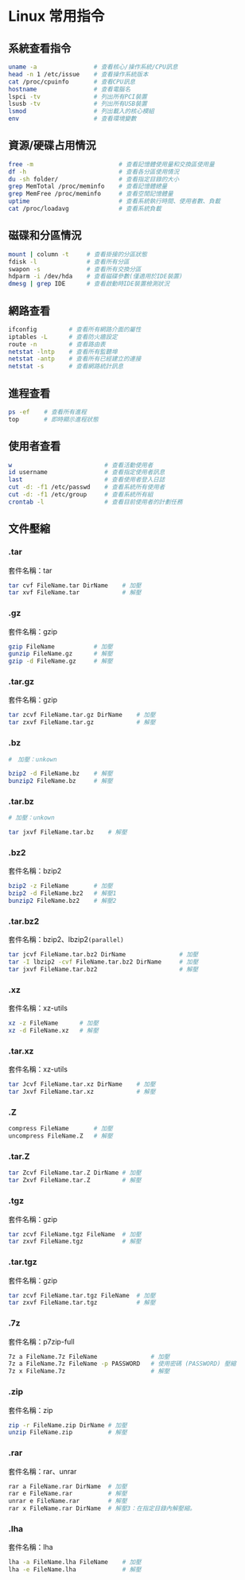 # Linux 常用指令

## 系統查看指令

```sh
uname -a                # 查看核心/操作系統/CPU訊息
head -n 1 /etc/issue    # 查看操作系統版本
cat /proc/cpuinfo       # 查看CPU訊息
hostname                # 查看電腦名
lspci -tv               # 列出所有PCI裝置
lsusb -tv               # 列出所有USB裝置
lsmod                   # 列出載入的核心模組
env                     # 查看環境變數
```

## 資源/硬碟占用情況

```sh
free -m                        # 查看記憶體使用量和交換區使用量
df -h                          # 查看各分區使用情況
du -sh folder/                 # 查看指定目錄的大小
grep MemTotal /proc/meminfo    # 查看記憶體總量
grep MemFree /proc/meminfo     # 查看空閒記憶體量
uptime                         # 查看系統執行時間、使用者數、負載
cat /proc/loadavg              # 查看系統負載
```

## 磁碟和分區情況

```sh
mount | column -t     # 查看掛接的分區狀態
fdisk -l              # 查看所有分區
swapon -s             # 查看所有交換分區
hdparm -i /dev/hda    # 查看磁碟參數(僅適用於IDE裝置)
dmesg | grep IDE      # 查看啟動時IDE裝置檢測狀況
```

## 網路查看

```sh
ifconfig         # 查看所有網路介面的屬性
iptables -L      # 查看防火牆設定
route -n         # 查看路由表
netstat -lntp    # 查看所有監聽埠
netstat -antp    # 查看所有已經建立的連接
netstat -s       # 查看網路統計訊息
```

## 進程查看

```sh
ps -ef    # 查看所有進程
top       # 即時顯示進程狀態
```

## 使用者查看

```sh
w                          # 查看活動使用者
id username                # 查看指定使用者訊息
last                       # 查看使用者登入日誌
cut -d: -f1 /etc/passwd    # 查看系統所有使用者
cut -d: -f1 /etc/group     # 查看系統所有組
crontab -l                 # 查看目前使用者的計劃任務
```

## 文件壓縮

### .tar

套件名稱：tar

```sh
tar cvf FileName.tar DirName    # 加壓
tar xvf FileName.tar            # 解壓
```

### .gz

套件名稱：gzip

```sh
gzip FileName           # 加壓
gunzip FileName.gz      # 解壓
gzip -d FileName.gz     # 解壓
```

### .tar.gz

套件名稱：gzip

```sh
tar zcvf FileName.tar.gz DirName    # 加壓
tar zxvf FileName.tar.gz            # 解壓
```

### .bz

```sh
#　加壓：unkown

bzip2 -d FileName.bz    # 解壓
bunzip2 FileName.bz     # 解壓
```

### .tar.bz

```sh
# 加壓：unkown

tar jxvf FileName.tar.bz    # 解壓
```

### .bz2

套件名稱：bzip2

```sh
bzip2 -z FileName       # 加壓
bzip2 -d FileName.bz2   # 解壓1
bunzip2 FileName.bz2    # 解壓2
```

### .tar.bz2

套件名稱：bzip2、lbzip2`(parallel)`

```sh
tar jcvf FileName.tar.bz2 DirName               # 加壓
tar -I lbzip2 -cvf FileName.tar.bz2 DirName     # 加壓
tar jxvf FileName.tar.bz2                       # 解壓
```

### .xz

套件名稱：xz-utils

```sh
xz -z FileName      # 加壓
xz -d FileName.xz   # 解壓
```

### .tar.xz

套件名稱：xz-utils

```sh
tar Jcvf FileName.tar.xz DirName    # 加壓
tar Jxvf FileName.tar.xz            # 解壓
```

### .Z

```sh
compress FileName       # 加壓
uncompress FileName.Z   # 解壓
```

### .tar.Z

```sh
tar Zcvf FileName.tar.Z DirName # 加壓
tar Zxvf FileName.tar.Z         # 解壓
```

### .tgz

套件名稱：gzip

```sh
tar zcvf FileName.tgz FileName  # 加壓
tar zxvf FileName.tgz           # 解壓
```

### .tar.tgz

套件名稱：gzip

```sh
tar zcvf FileName.tar.tgz FileName  # 加壓
tar zxvf FileName.tar.tgz           # 解壓
```

### .7z

套件名稱：p7zip-full

```sh
7z a FileName.7z FileName               # 加壓
7z a FileName.7z FileName -p PASSWORD   # 使用密碼 (PASSWORD) 壓縮
7z x FileName.7z                        # 解壓
```

### .zip

套件名稱：zip

```sh
zip -r FileName.zip DirName # 加壓
unzip FileName.zip          # 解壓
```

### .rar

套件名稱：rar、unrar

```sh
rar a FileName.rar DirName  # 加壓
rar e FileName.rar          # 解壓
unrar e FileName.rar        # 解壓
rar x FileName.rar DirName  # 解壓3：在指定目錄內解壓縮。
```

### .lha

套件名稱：lha

```sh
lha -a FileName.lha FileName    # 加壓
lha -e FileName.lha             # 解壓
```

